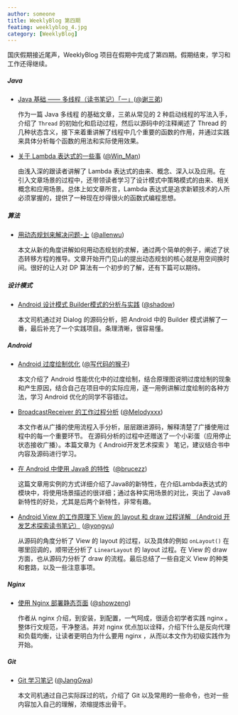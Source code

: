 ```yaml
---
author: someone
title: WeeklyBlog 第四期
featimg: weeklyblog_4.jpg
category: [WeeklyBlog]
---
```


国庆假期接近尾声，WeeklyBlog 项目在假期中完成了第四期。假期结束，学习和工作还得继续。

##### Java

- [Java 基础 —— 多线程（读书笔记）「一」](http://imxie.cc/2016/09/21/Review-Java-Thread/)([@谢三弟](https://github.com/xcc3641))

  作为一篇 Java 多线程 的基础文章，三弟从常见的 2 种启动线程的写法入手，介绍了 `Thread` 的初始化和启动过程，然后以源码中的注释阐述了 Thread 的几种状态含义，接下来着重讲解了线程中几个重要的函数的作用，并通过实践来具体分析每个函数的用法和实际使用效果。

- [关于 Lambda 表达式的一些事](https://win-man.github.io/2016/09/24/%E5%85%B3%E4%BA%8E%20Lambda%20%E8%A1%A8%E8%BE%BE%E5%BC%8F%E7%9A%84%E4%B8%80%E4%BA%9B%E4%BA%8B/) ([@Win_Man](https://github.com/Win-Man))

  由浅入深的跟读者讲解了 Lambda 表达式的由来、概念、深入以及应用。在引入文章场景的过程中，还带领读者学习了设计模式中策略模式的由来、相关概念和应用场景。总体上如文章所言，Lambda 表达式是追求新颖技术的人所必须掌握的，提供了一种现在炒得很火的函数式编程思想。

##### 算法

- [用动态规划来解决问题-上](http://allenwu.itscoder.com/2016/09/24/dynamic-programming/) ([@allenwu](http://allenwu.itscoder.com/))

  本文从新的角度讲解如何用动态规划的求解，通过两个简单的例子，阐述了状态转移方程的推导。文章开始开门见山的提出动态规划的核心就是用空间换时间。很好的让人对 DP 算法有一个初步的了解，还有下篇可以期待。

##### 设计模式

- [Android 设计模式 Builder模式的分析与实践](https://shadowzwy.github.io/2016/09/26/Android%E8%AE%BE%E8%AE%A1%E6%A8%A1%E5%BC%8FBuilder%E6%A8%A1%E5%BC%8F%E7%9A%84%E5%88%86%E6%9E%90%E5%92%8C%E5%AE%9E%E8%B7%B5.html) ([@shadow](https://github.com/shaDowZwy))

  本文司机通过对 Dialog 的源码分析，把 Android 中的 Builder 模式讲解了一番，最后补充了一个实践项目。条理清晰，很容易懂。

##### Android

- [Android 过度绘制优化](http://jaeger.itscoder.com/android/2016/09/29/android-performance-overdraw.html) ([@写代码的猴子](https://github.com/laobie))

  本文介绍了 Android 性能优化中的过度绘制，结合原理图说明过度绘制的现象和产生原因，结合自己在项目中的实际应用，逐一用例讲解过度绘制的各种方法，学习 Android 优化的同学不容错过。

- [BroadcastReceiver 的工作过程分析](http://melodyxxx.com/2016/09/24/broadcast-receiver-analysis/) ([@Melodyxxx](https://github.com/melodyxxx))

  本文作者从广播的使用流程入手分析，层层跟进源码，解释清楚了广播使用过程中的每一个重要环节。
  在源码分析的过程中还赠送了一个小彩蛋（应用停止状态接收广播）。本篇文章为《 Android开发艺术探索 》 笔记，建议结合书中内容及源码进行学习。

- [在 Android 中使用 Java8 的特性](http://brucezz.itscoder.com/articles/2016/10/05/use_java8_in_android/)  ([@brucezz](https://github.com/brucezz))

  这篇文章用实例的方式详细介绍了Java8的新特性，在介绍Lambda表达式的模块中，将使用场景描述的很详细；通过各种实用场景的对比，突出了 Java8 新特性的好处，尤其是后两个新特性，非常有趣。

- [Android View 的工作原理下 View 的 layout 和 draw 过程详解 （Android 开发艺术探索读书笔记）](http://yongyu.itscoder.com/2016/10/05/view_layout_and_draw/) ([@yongyu](https://github.com/yongyu0102))

  从源码的角度分析了 View 的 layout 的过程，以及具体的例如 `onLayout()` 在哪里回调的，顺带还分析了 `LinearLayout` 的 layout 过程。在 View 的 draw 方面，也从源码力分析了 draw 的流程。最后总结了一些自定义 View 的种类和套路，以及一些注意事项。

##### Nginx

- [使用 Nginx 部署静态页面](http://showzeng.itscoder.com/2016/10/03/use-nginx-to-deploy-static-pages-easily/) ([@showzeng](https://github.com/showzeng))

  作者从 nginx 介绍，到安装，到配置，一气呵成，很适合初学者实践 nginx 。整体行文规范，干净整洁。并对 nginx 优点加以诠释，介绍下什么是反向代理和负载均衡，让读者更明白为什么要用 nginx ，从而以本文作为初级实践作为开始。

##### Git

- [Git 学习笔记](http://janggwa.cn/2016/10/04/Git%E5%AD%A6%E4%B9%A0%E7%AC%94%E8%AE%B0/) ([@JangGwa](https://github.com/JangGwa))

  本文司机通过自己实际踩过的坑，介绍了 Git 以及常用的一些命令，也对一些内容加入自己的理解，浓缩提炼出骨干。

